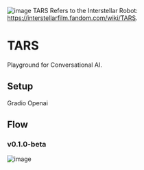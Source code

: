 ![image](https://github.com/franklinwillemen/TARS-AI/assets/101399113/bbb17f33-280e-4dc8-9f1f-5ce0bfcee16e)
TARS Refers to the Interstellar Robot: https://interstellarfilm.fandom.com/wiki/TARS.

# TARS
Playground for Conversational AI.

## Setup
Gradio
Openai

## Flow
### v0.1.0-beta
![image](https://github.com/franklinwillemen/TARS/assets/101399113/526d20ca-2ccc-48c3-b99b-80b2728dbfc5)
